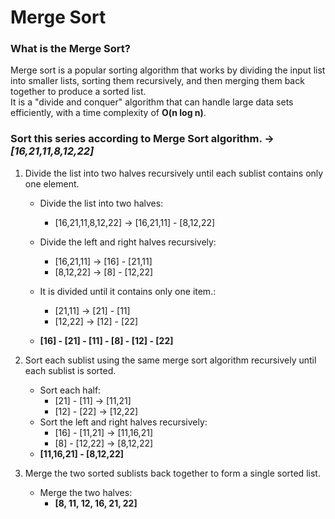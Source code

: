 # Merge Sort
### What is the Merge Sort? 
Merge sort is a popular sorting algorithm that works by dividing the input list into smaller lists, sorting them recursively, 
and then merging them back together to produce a sorted list. <br>
It is a "divide and conquer" algorithm that can handle large data sets efficiently, with a time complexity of **O(n log n)**. <br>

### Sort this series according to Merge Sort algorithm. -> *[16,21,11,8,12,22]* 
1. Divide the list into two halves recursively until each sublist contains only one element.
   - Divide the list into two halves:
     - [16,21,11,8,12,22] -> [16,21,11] - [8,12,22]

   - Divide the left and right halves recursively:
     - [16,21,11] -> [16] - [21,11]
     - [8,12,22] -> [8] - [12,22]

   - It is divided until it contains only one item.:
     - [21,11] -> [21] - [11]
     - [12,22] -> [12] - [22]
   - **[16] - [21] - [11] - [8] - [12] - [22]**


2. Sort each sublist using the same merge sort algorithm recursively until each sublist is sorted.
   - Sort each half:
     - [21] - [11] -> [11,21]
     - [12] - [22] -> [12,22]
   - Sort the left and right halves recursively:
     - [16] - [11,21] -> [11,16,21]
     - [8] - [12,22] -> [8,12,22]
   - **[11,16,21] - [8,12,22]**

3. Merge the two sorted sublists back together to form a single sorted list.
   - Merge the two halves:
     - **[8, 11, 12, 16, 21, 22]**





